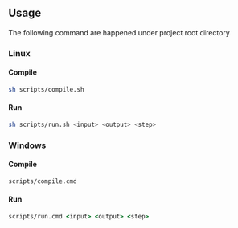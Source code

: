 ## Usage

The following command are happened under project root directory

### Linux

#### Compile

```bash
sh scripts/compile.sh
```

#### Run

```bash
sh scripts/run.sh <input> <output> <step>
```

### Windows

#### Compile

```cmd
scripts/compile.cmd
```

#### Run

```cmd
scripts/run.cmd <input> <output> <step>
```
